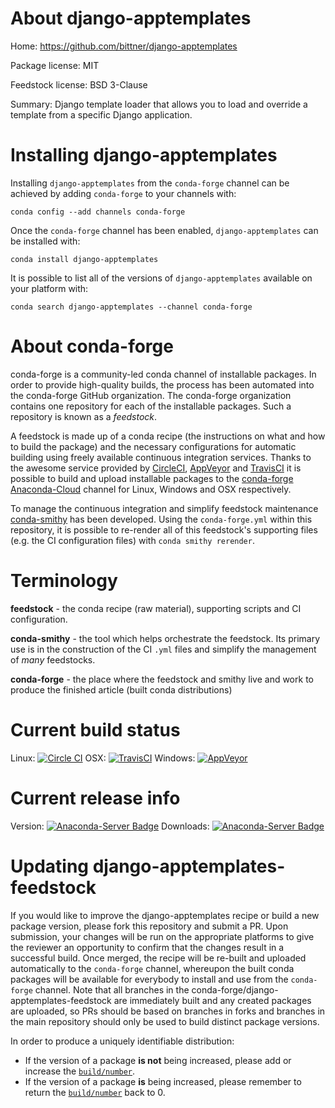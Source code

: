 About django-apptemplates
=========================

Home: https://github.com/bittner/django-apptemplates

Package license: MIT

Feedstock license: BSD 3-Clause

Summary: Django template loader that allows you to load and override a template from a specific Django application.



Installing django-apptemplates
==============================

Installing `django-apptemplates` from the `conda-forge` channel can be achieved by adding `conda-forge` to your channels with:

```
conda config --add channels conda-forge
```

Once the `conda-forge` channel has been enabled, `django-apptemplates` can be installed with:

```
conda install django-apptemplates
```

It is possible to list all of the versions of `django-apptemplates` available on your platform with:

```
conda search django-apptemplates --channel conda-forge
```


About conda-forge
=================

conda-forge is a community-led conda channel of installable packages.
In order to provide high-quality builds, the process has been automated into the
conda-forge GitHub organization. The conda-forge organization contains one repository
for each of the installable packages. Such a repository is known as a *feedstock*.

A feedstock is made up of a conda recipe (the instructions on what and how to build
the package) and the necessary configurations for automatic building using freely
available continuous integration services. Thanks to the awesome service provided by
[CircleCI](https://circleci.com/), [AppVeyor](http://www.appveyor.com/)
and [TravisCI](https://travis-ci.org/) it is possible to build and upload installable
packages to the [conda-forge](https://anaconda.org/conda-forge)
[Anaconda-Cloud](http://docs.anaconda.org/) channel for Linux, Windows and OSX respectively.

To manage the continuous integration and simplify feedstock maintenance
[conda-smithy](http://github.com/conda-forge/conda-smithy) has been developed.
Using the ``conda-forge.yml`` within this repository, it is possible to re-render all of
this feedstock's supporting files (e.g. the CI configuration files) with ``conda smithy rerender``.


Terminology
===========

**feedstock** - the conda recipe (raw material), supporting scripts and CI configuration.

**conda-smithy** - the tool which helps orchestrate the feedstock.
                   Its primary use is in the construction of the CI ``.yml`` files
                   and simplify the management of *many* feedstocks.

**conda-forge** - the place where the feedstock and smithy live and work to
                  produce the finished article (built conda distributions)

Current build status
====================

Linux: [![Circle CI](https://circleci.com/gh/conda-forge/django-apptemplates-feedstock.svg?style=shield)](https://circleci.com/gh/conda-forge/django-apptemplates-feedstock)
OSX: [![TravisCI](https://travis-ci.org/conda-forge/django-apptemplates-feedstock.svg?branch=master)](https://travis-ci.org/conda-forge/django-apptemplates-feedstock)
Windows: [![AppVeyor](https://ci.appveyor.com/api/projects/status/github/conda-forge/django-apptemplates-feedstock?svg=True)](https://ci.appveyor.com/project/conda-forge/django-apptemplates-feedstock/branch/master)

Current release info
====================
Version: [![Anaconda-Server Badge](https://anaconda.org/conda-forge/django-apptemplates/badges/version.svg)](https://anaconda.org/conda-forge/django-apptemplates)
Downloads: [![Anaconda-Server Badge](https://anaconda.org/conda-forge/django-apptemplates/badges/downloads.svg)](https://anaconda.org/conda-forge/django-apptemplates)


Updating django-apptemplates-feedstock
======================================

If you would like to improve the django-apptemplates recipe or build a new
package version, please fork this repository and submit a PR. Upon submission,
your changes will be run on the appropriate platforms to give the reviewer an
opportunity to confirm that the changes result in a successful build. Once
merged, the recipe will be re-built and uploaded automatically to the
`conda-forge` channel, whereupon the built conda packages will be available for
everybody to install and use from the `conda-forge` channel.
Note that all branches in the conda-forge/django-apptemplates-feedstock are
immediately built and any created packages are uploaded, so PRs should be based
on branches in forks and branches in the main repository should only be used to
build distinct package versions.

In order to produce a uniquely identifiable distribution:
 * If the version of a package **is not** being increased, please add or increase
   the [``build/number``](http://conda.pydata.org/docs/building/meta-yaml.html#build-number-and-string).
 * If the version of a package **is** being increased, please remember to return
   the [``build/number``](http://conda.pydata.org/docs/building/meta-yaml.html#build-number-and-string)
   back to 0.
